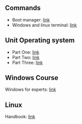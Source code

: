 ## Commands
- Boot manager: [link](https://drive.google.com/file/d/1FzshINxT96fx1cokGTooW7ZmK2oI3Hv9/view)
- Windows and linux terminal: [link](https://drive.google.com/file/d/1Zhn6CO2JsoP6pWFJxx8nLCpqLosA-elM/view)

## Unit Operating system
- Part One: [link](https://drive.google.com/file/d/1gH2y2SIt1j_dsdeIOGLkzEOqWGVlueCb/view)
- Part Two: [link](https://drive.google.com/file/d/18ZUY_HoYefXZkVoqjxim7eN8lnD1_WMc/view)
- Part Three: [link](https://drive.google.com/file/d/1aQEpC86uhsOQrSeDYotmZZ5Qn6s7BJvd/view)

## Windows Course
Windows for experts: [link](https://drive.google.com/file/d/10ojCp-N2qx-vkik_7gneVRf8iy5UpDmZ/view)

## Linux
Handbook: [link](https://drive.google.com/file/d/17J73NVs6F4GyY6szVDv3iexUR1O4C-6g/view?pli=1)